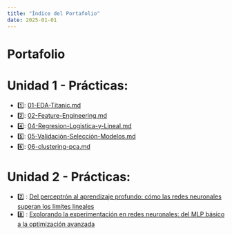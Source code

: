 ```yaml
---
title: "Índice del Portafolio"
date: 2025-01-01
---
```


# Portafolio

# Unidad 1 - Prácticas:
- 1️⃣: [01-EDA-Titanic.md](Practica-1/01-EDA-Titanic.md)
- 2️⃣: [02-Feature-Engineering.md](Practica-2/02-Feature-Engineering.md)
- 4️⃣: [04-Regresion-Logistica-y-Lineal.md](Practica-4/04-Regresion-Logistica-y-Lineal.md)
- 5️⃣: [05-Validación-Selección-Modelos.md](Practica-5/05-Validación-Selección-Modelos.md)
- 6️⃣: [06-clustering-pca.md](Practica-6/06-clustering-pca.md)


# Unidad 2 - Prácticas:
- 7️⃣ : [Del perceptrón al aprendizaje profundo: cómo las redes neuronales superan los límites lineales](Practica-7/07-Redes-Neuronales.md)
- 8️⃣ : [Explorando la experimentación en redes neuronales: del MLP básico a la optimización avanzada](Practica-8/08.md)